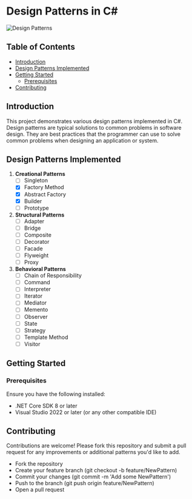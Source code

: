 # Design Patterns in C#

![Design Patterns](https://img.shields.io/badge/Design%20Patterns-C%23-brightgreen)

## Table of Contents
- [Introduction](#introduction)
- [Design Patterns Implemented](#design-patterns-implemented)
- [Getting Started](#getting-started)
  - [Prerequisites](#prerequisites)
- [Contributing](#contributing)

## Introduction

This project demonstrates various design patterns implemented in C#. Design patterns are typical solutions to common problems in software design. They are best practices that the programmer can use to solve common problems when designing an application or system.

## Design Patterns Implemented

1. **Creational Patterns**
   - [ ] Singleton
   - [X] Factory Method
   - [X] Abstract Factory
   - [X] Builder
   - [ ] Prototype

2. **Structural Patterns**
   - [ ] Adapter
   - [ ] Bridge
   - [ ] Composite
   - [ ] Decorator
   - [ ] Facade
   - [ ] Flyweight
   - [ ] Proxy

3. **Behavioral Patterns**
   - [ ] Chain of Responsibility
   - [ ] Command
   - [ ] Interpreter
   - [ ] Iterator
   - [ ] Mediator
   - [ ] Memento
   - [ ] Observer
   - [ ] State
   - [ ] Strategy
   - [ ] Template Method
   - [ ] Visitor

## Getting Started

### Prerequisites

Ensure you have the following installed:
- .NET Core SDK 8 or later
- Visual Studio 2022 or later (or any other compatible IDE)

## Contributing
Contributions are welcome! Please fork this repository and submit a pull request for any improvements or additional patterns you'd like to add.

- Fork the repository
- Create your feature branch (git checkout -b feature/NewPattern)
- Commit your changes (git commit -m 'Add some NewPattern')
- Push to the branch (git push origin feature/NewPattern)
- Open a pull request


